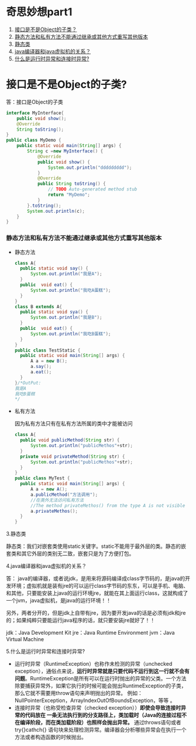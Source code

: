 # 奇思妙想part1

1. [接口是不是Object的子类？](#接口是不是Object的子类?)
2. [静态方法和私有方法不能通过继承或其他方式重写其他版本](#静态方法和私有方法不能通过继承或其他方式重写其他版本)
3. [静态类](#3.静态类)
4. [java编译器和java虚拟机的关系？](#4.java编译器和java虚拟机的关系？)
5. [什么是运行时异常和连接时异常?](#5.什么是运行时异常和连接时异常?)


# 接口是不是Object的子类?

答：接口是Object的子类

```java
interface MyInterface{
    public void show();
    @Override
    String toString();
}
public class MyDemo {
	public static void main(String[] args) {
		String c =new MyInterface() {
			@Override
			public void show() {
				System.out.println("ddddddddd");
			}
			@Override
			public String toString() {
				// TODO Auto-generated method stub
				return "MyDemo";
			}
		}.toString();
		System.out.println(c);
	}
}
```

### 静态方法和私有方法不能通过继承或其他方式重写其他版本

* 静态方法

  ```java
  class A{
  	public static void say() {
  		System.out.println("我是A");
  	}
  	public  void eat() {
  		System.out.println("我吃A蛋糕");
  	}
  }
  class B extends A{
  	public static void sya() {
  		System.out.println("我是B");
  	}
  	public  void eat() {
  		System.out.println("我吃B蛋糕");
  	}
  }
  public class TestStatic {
  	public static void main(String[] args) {
  		A a = new B();
  		a.say();
  		a.eat();
  	}
  }/*OutPut:
  我是A
  我吃B蛋糕
  */
  ```

* 私有方法

  因为私有方法只有在私有方法所属的类中才能被访问

  ```java
  class A{
  	public void publicMethod(String str) {
  		System.out.println("publicMethos"+str);
  	}
  	private void privateMethod(String str) {
  		System.out.println("publicMethos"+str);
  	}
  }
  public class MyTest {
  	public static void main(String[] args) {
  		A a = new A();
  		a.publicMethod("方法调用");
  		//在类外无法访问私有方法
  		//The method privateMethos() from the type A is not visible
  		a.privateMethos();
  	}
  }
  ```

  

3.静态类

静态类：我们对嵌套类使用static关键字。static不能用于最外层的类。静态的嵌套类和其它外层的类别无二致，嵌套只是为了方便打包。

4.java编译器和java虚拟机的关系？

答：  java的编译器，或者说jdk，是用来将源码编译成class字节码的，是java的开发环境；虚拟机就是装有jre的可以运行class字节码的东东，可以是手机、电脑、和其他，只要能安装上java的运行环境jre，就能在其上面运行class，这就构成了一个jvm，java虚拟机，是java的运行环境！！

另外，两者分开的，但是jdk上自带有jre，因为要开发java的话是必须有jdk和jre的；如果纯粹只要能运行java程序的话，就只要安装jre就好了！！

jdk：Java Development Kit
jre：Java Runtime Environment
jvm：Java Virtual Machine  

5.什么是运行时异常和连接时异常?

* 运行时异常（RuntimeException）也称作未检测的异常（unchecked exception），通俗点来说，**运行时异常就是只要代码不运行到这一行就不会有问题**。RuntimeException是所有可以在运行时抛出的异常的父类。一个方法除要捕获异常外，如果它执行的时候可能会抛出RuntimeException的子类，那么它就不需要用throw语句来声明抛出的异常。 例如：NullPointerException，ArrayIndexOutOfBoundsException，等等 。
* 连接时异常（也称受检查异常（checked exception））**即使会导致连接时异常的代码放在 一条无法执行到的分支路径上，类加载时（Java的连接过程不在编译阶段，而在类加载阶段）也照样会抛出异常。** 通过throws语句或者try{}cathch{} 语句块来处理检测异常。编译器会分析哪些异常会在执行一个方法或者构造函数的时候抛出。  


